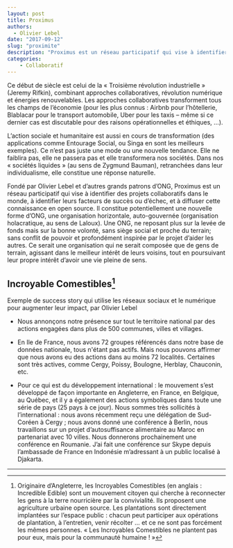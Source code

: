 ```yaml
---
layout: post
title: Proximus
authors: 
  - Olivier Lebel
date: "2017-09-12"
slug: "proximite"
description: "Proximus est un réseau participatif qui vise à identifier des projets collaboratifs dans le monde, à identifier leurs facteurs de succès ou d’échec, et à diffuser cette connaissance en open source."
categories:
    - Collaboratif
---
```


Ce début de siècle est celui de la « Troisième révolution industrielle » (Jeremy Rifkin), combinant approches collaboratives, révolution numérique et énergies renouvelables. Les approches collaboratives transforment tous les champs de l’économie (pour les plus connus : Airbnb pour l’hôtellerie, Blablacar pour le transport automobile, Uber pour les taxis – même si ce dernier cas est discutable pour des raisons opérationnelles et éthiques, …). 

L’action sociale et humanitaire est aussi en cours de transformation (des applications comme Entourage Social, ou Singa en sont les meilleurs exemples). Ce n’est pas juste une mode ou une nouvelle tendance. Elle ne faiblira pas, elle ne passera pas et elle transformera nos sociétés. Dans nos « sociétés liquides » (au sens de Zygmund Bauman), retranchées dans leur individualisme, elle constitue une réponse naturelle.

Fondé par Olivier Lebel et d’autres grands patrons d’ONG, Proximus est un réseau participatif qui vise à identifier des projets collaboratifs dans le monde, à identifier leurs facteurs de succès ou d’échec, et à diffuser cette connaissance en open source. Il constitue potentiellement une nouvelle forme d’ONG, une organisation horizontale, auto-gouvernée (organisation holacratique, au sens de Laloux). Une ONG, ne reposant plus sur la levée de fonds mais sur la bonne volonté, sans siège social et proche du terrain; sans conflit de pouvoir et profondément inspirée par le projet d’aider les autres. Ce serait une organisation qui ne serait composée que de gens de terrain, agissant dans le meilleur intérêt de leurs voisins, tout en poursuivant leur propre intérêt d’avoir une vie pleine de sens.

## Incroyable Comestibles[^1]

Exemple de success story qui utilise les réseaux sociaux et le numérique pour augmenter leur impact, par Olivier Lebel 

- Nous annonçons notre présence sur tout le territoire national par des actions engagées dans plus de 500 communes, villes et villages. 

- En Ile de France, nous avons 72 groupes référencés dans notre base de données nationale, tous n'étant pas actifs. Mais nous pouvons affirmer que nous avons eu des actions dans au moins 72 localités. Certaines sont très actives, comme Cergy, Poissy, Boulogne, Herblay, Chauconin, etc. 

- Pour ce qui est du développement international : le mouvement s’est développé de façon importante en Angleterre, en France, en Belgique, au Québec, et il y a également des actions symboliques dans toute une série de pays (25 pays à ce jour). Nous sommes très sollicités à l’international : nous avons récemment reçu une délégation de Sud-Coréen à Cergy ; nous avons donné une conférence à Berlin, nous travaillons sur un projet d’autosuffisance alimentaire au Maroc en partenariat avec 10 villes. Nous donnerons prochainement une conférence en Roumanie. J’ai fait une conférence sur Skype depuis l’ambassade de France en Indonésie m’adressant à un public localisé à Djakarta.

---

[^1]: Originaire d’Angleterre, les Incroyables Comestibles (en anglais : Incredible Edible) sont un mouvement citoyen qui cherche à reconnecter les gens à la terre nourricière par la convivialité. Ils proposent une agriculture urbaine open source. Les plantations sont directement implantées sur l’espace public : chacun peut participer aux opérations de plantation, à l’entretien, venir récolter … et ce ne sont pas forcément les mêmes personnes. « Les Incroyables Comestibles ne plantent pas pour eux, mais pour la communauté humaine ! »

